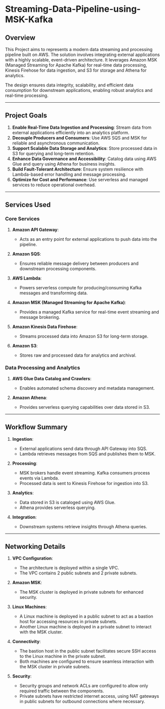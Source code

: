 # Streaming-Data-Pipeline-using-MSK-Kafka

## Overview
This Project aims to represents a modern data streaming and processing pipeline built on AWS. The solution involves integrating external applications with a highly scalable, event-driven architecture. It leverages Amazon MSK (Managed Streaming for Apache Kafka) for real-time data processing, Kinesis Firehose for data ingestion, and S3 for storage and Athena for analytics. 

The design ensures data integrity, scalability, and efficient data consumption for downstream applications, enabling robust analytics and real-time processing.

---

## Project Goals
1. **Enable Real-Time Data Ingestion and Processing**: Stream data from external applications efficiently into an analytics platform.
2. **Decouple Producers and Consumers**: Use AWS SQS and MSK for reliable and asynchronous communication.
3. **Support Scalable Data Storage and Analytics**: Store processed data in S3 for querying and long-term retention.
4. **Enhance Data Governance and Accessibility**: Catalog data using AWS Glue and query using Athena for business insights.
5. **Build Fault-Tolerant Architecture**: Ensure system resilience with Lambda-based error handling and message processing.
6. **Optimize for Cost and Performance**: Use serverless and managed services to reduce operational overhead.

---

## Services Used
### Core Services
1. **Amazon API Gateway**:
   - Acts as an entry point for external applications to push data into the pipeline.
   
2. **Amazon SQS**:
   - Ensures reliable message delivery between producers and downstream processing components.

3. **AWS Lambda**:
   - Powers serverless compute for producing/consuming Kafka messages and transforming data.

4. **Amazon MSK (Managed Streaming for Apache Kafka)**:
   - Provides a managed Kafka service for real-time event streaming and message brokering.

5. **Amazon Kinesis Data Firehose**:
   - Streams processed data into Amazon S3 for long-term storage.

6. **Amazon S3**:
   - Stores raw and processed data for analytics and archival.

### Data Processing and Analytics
1. **AWS Glue Data Catalog and Crawlers**:
   - Enables automated schema discovery and metadata management.

2. **Amazon Athena**:
   - Provides serverless querying capabilities over data stored in S3.

---

## Workflow Summary
1. **Ingestion**:
   - External applications send data through API Gateway into SQS.
   - Lambda retrieves messages from SQS and publishes them to MSK.

2. **Processing**:
   - MSK brokers handle event streaming. Kafka consumers process events via Lambda.
   - Processed data is sent to Kinesis Firehose for ingestion into S3.

3. **Analytics**:
   - Data stored in S3 is cataloged using AWS Glue.
   - Athena provides serverless querying.

4. **Integration**:
   - Downstream systems retrieve insights through Athena queries.

---

## Networking Details
1. **VPC Configuration**:
   - The architecture is deployed within a single VPC.
   - The VPC contains 2 public subnets and 2 private subnets.

2. **Amazon MSK**:
   - The MSK cluster is deployed in private subnets for enhanced security.

3. **Linux Machines**:
   - A Linux machine is deployed in a public subnet to act as a bastion host for accessing resources in private subnets.
   - Another Linux machine is deployed in a private subnet to interact with the MSK cluster.

4. **Connectivity**:
   - The bastion host in the public subnet facilitates secure SSH access to the Linux machine in the private subnet.
   - Both machines are configured to ensure seamless interaction with the MSK cluster in private subnets.

5. **Security**:
   - Security groups and network ACLs are configured to allow only required traffic between the components.
   - Private subnets have restricted internet access, using NAT gateways in public subnets for outbound connections where necessary.
